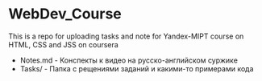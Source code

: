 # WebDev_Course
This is a repo for uploading tasks and note for Yandex-MIPT course on HTML, CSS and JSS on coursera

* Notes.md - Конспекты к видео на русско-английском суржике
* Tasks/ - Папка с рещениями заданий и какими-то примерами кода
